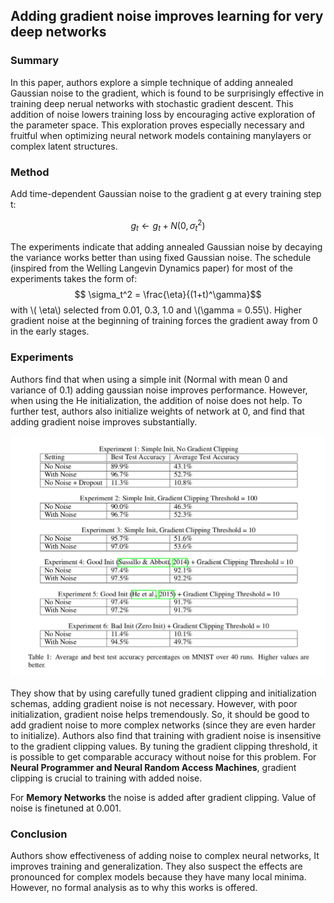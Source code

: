 ## Adding gradient noise improves learning for very deep networks

### Summary
In this paper, authors explore a simple technique of adding annealed Gaussian noise to the gradient, which is found to be surprisingly effective in training deep nerual networks with stochastic gradient descent. This addition of noise lowers training loss by encouraging active exploration of the parameter space. This exploration proves especially necessary and fruitful when optimizing neural network models containing manylayers or complex latent structures.

### Method
Add time-dependent Gaussian noise to the gradient g at every training step t:

$$g_t \leftarrow g_t + N(0,\sigma_t^2)$$

The experiments indicate that adding annealed Gaussian noise by decaying the variance works better than using fixed Gaussian noise. The schedule (inspired from the Welling Langevin Dynamics paper) for most of the experiments takes the form of:
$$ \sigma_t^2 = \frac{\eta}{(1+t)^\gamma}$$
with \\( \eta\\) selected from 0.01, 0.3, 1.0 and \\(\gamma = 0.55\\). Higher gradient noise at the beginning of training forces the gradient away from 0 in the early stages.

### Experiments
Authors find that when using a simple init (Normal with mean 0 and variance of 0.1) adding gaussian noise improves performance. However, when using the He initialization, the addition of noise does not help. To further test, authors also initialize weights of network at 0, and find that adding gradient noise improves substantially.

![](./figs/gradient_noise/table_1.png) 

They show that by using carefully tuned gradient clipping and initialization schemas, adding gradient noise is not necessary. However, with poor initialization, gradient noise helps tremendously. So, it should be good to add gradient noise to more complex networks (since they are even harder to initialize). Authors also find that training with gradient noise is insensitive to the gradient clipping values. By tuning the gradient clipping threshold, it is possible to get comparable accuracy without noise for this problem. 
For **Neural Programmer and Neural Random Access Machines**, gradient clipping is crucial to training with added noise.

For **Memory Networks** the noise is added after gradient clipping. Value of noise is finetuned at 0.001. 

### Conclusion
Authors show effectiveness of adding noise to complex neural networks, It improves training and generalization. They also suspect the effects are pronounced for complex models because they have many local minima.
However, no formal analysis as to why this works is offered.